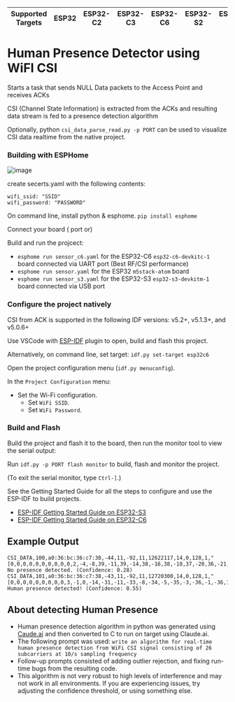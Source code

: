 | Supported Targets | ESP32 | ESP32-C2 | ESP32-C3 | ESP32-C6 | ESP32-S2 | ESP32-S3 |
| ----------------- | ----- | -------- | -------- | -------- | -------- | -------- |

# Human Presence Detector using WiFI CSI

Starts a task that sends NULL Data packets to the Access Point and receives ACKs

CSI (Channel State Information) is extracted from the ACKs and resulting data stream is fed to a presence detection algorithm

Optionally, python `csi_data_parse_read.py -p PORT` can be used to visualize CSI data realtime from the native project.


### Building with ESPHome
![image](https://github.com/user-attachments/assets/4fc723b5-5666-4f03-90d2-78129445abaa)

create secerts.yaml with the following contents:

```
wifi_ssid: "SSID"
wifi_password: "PASSWORD"
```

On command line, install python & esphome. 
`pip install esphome`

Connect your board ( port or) 

Build and run the projcect:


* `esphome run sensor_c6.yaml`  for the ESP32-C6 `esp32-c6-devkitc-1` board connected via UART port (Best RF/CSI performance)
* `esphome run sensor.yaml`  for the ESP32 `m5stack-atom` board 
* `esphome run sensor_s3.yaml`  for the ESP32-S3 `esp32-s3-devkitm-1` board connected via USB port



### Configure the project natively

CSI from ACK is supported in the following IDF versions: v5.2+, v5.1.3+, and v5.0.6+

Use VSCode with [ESP-IDF](https://github.com/espressif/vscode-esp-idf-extension/blob/master/docs/tutorial/install.md) plugin to open, build and flash this project.

Alternatively, on command line, set target: `idf.py set-target esp32c6`

Open the project configuration menu (`idf.py menuconfig`).

In the `Project Configuration` menu:

* Set the Wi-Fi configuration.
    * Set `WiFi SSID`.
    * Set `WiFi Password`.

### Build and Flash

Build the project and flash it to the board, then run the monitor tool to view the serial output:

Run `idf.py -p PORT flash monitor` to build, flash and monitor the project.

(To exit the serial monitor, type ``Ctrl-]``.)

See the Getting Started Guide for all the steps to configure and use the ESP-IDF to build projects.

* [ESP-IDF Getting Started Guide on ESP32-S3](https://docs.espressif.com/projects/esp-idf/en/latest/esp32s3/get-started/index.html)
* [ESP-IDF Getting Started Guide on ESP32-C6](https://docs.espressif.com/projects/esp-idf/en/latest/esp32c6/get-started/index.html)

## Example Output
```
CSI_DATA,100,a0:36:bc:36:c7:38,-44,11,-92,11,12622117,14,0,128,1,"[0,0,0,0,0,0,0,0,0,0,2,-4,-8,39,-11,39,-14,38,-16,38,-18,37,-20,36,-21,34,-21,34,-22,32,-22,31,-21,31,-21,30,-20,30,-20,30,-18,29,-17,30,-15,29,-13,28,-13,28,-11,28,-10,26,-9,24,-7,23,-7,21,-6,20,-6,17,0,0,-7,12,-9,8,-10,6,-9,8,-10,6,-62,18,0,0,0,0,14,117,-24,-30,-110,1,0,0,64,76,-54,68,-91,-124,-72,19,0,0,0,0,23,117,-24,-30,-110,1,0,0,0,0,87,37,29,-58,-33,84,72,65,83,-23,96,-67,-119,-14,97,117]"
No presence detected. (Confidence: 0.28)
CSI_DATA,101,a0:36:bc:36:c7:38,-43,11,-92,11,12720300,14,0,128,1,"[0,0,0,0,0,0,0,0,0,3,-1,0,-14,-31,-11,-33,-8,-34,-5,-35,-3,-36,-1,-36,1,-35,3,-35,5,-35,6,-34,6,-33,7,-33,8,-33,8,-33,7,-32,7,-32,6,-31,5,-30,6,-30,5,-29,5,-27,5,-26,4,-24,5,-22,5,-20,6,-18,0,0,8,-12,10,-9,11,-6,10,-9,11,-6,-7,-12,-8,-15,-7,-12,-8,-15,-15,-23,-17,-22,-18,-22,-18,-23,-18,-24,-19,-23,-18,-24,-19,-23,-11,-13,-10,-11,-8,-9,-8,-8,-7,-7,-3,-7,-2,-7,0,-8,1,-7,-6,10,18,1,0,0,0,0,0,0]"
Human presence detected! (Confidence: 0.55)
```

## About detecting Human Presence

* Human presence detection algorithm in python was generated using [Caude.ai](https://claude.ai/) and then converted to C to run on target using Claude.ai. 
* The following prompt was used: `write an algorithm for real-time human presence detection from WiFi CSI signal consisting of 26 subcarriers at 10/s sampling frequency`
* Follow-up prompts consisted of adding outlier rejection, and fixing run-time bugs from the resulting code.
* This algorithm is not very robust to high levels of interference and may not work in all environments. If you are experiencing issues, try adjusting the confidence threshold, or using something else.



